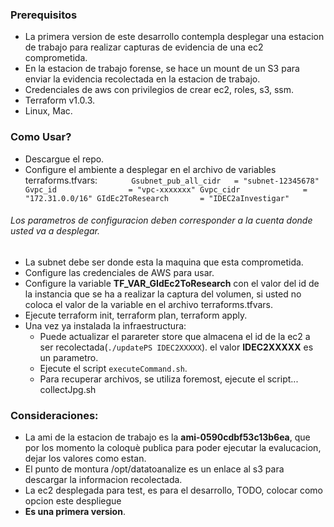### Prerequisitos

- La primera version de este desarrollo contempla desplegar una estacion de trabajo para realizar capturas de evidencia de una ec2 comprometida.
- En la estacion de trabajo forense, se hace un mount de un S3 para enviar la evidencia recolectada en la estacion de trabajo.
- Credenciales de aws con privilegios de crear ec2, roles, s3, ssm.
- Terraform v1.0.3.
- Linux, Mac.

### Como Usar?

- Descargue el repo.
- Configure el ambiente a desplegar en el archivo de variables terraforms.tfvars:
 `		 
 			Gsubnet_pub_all_cidr   = "subnet-12345678"
			Gvpc_id                = "vpc-xxxxxxx"
			Gvpc_cidr              = "172.31.0.0/16"
            GIdEc2ToResearch       = "IDEC2aInvestigar"
            `

###### Los parametros de configuracion deben corresponder a la cuenta donde usted va a desplegar. 
- La subnet debe ser donde esta la maquina que esta comprometida.
- Configure las credenciales de AWS para usar.
- Configure la variable **TF_VAR_GIdEc2ToResearch** con el valor del id de la instancia que se ha a realizar la captura del volumen, si usted no coloca el valor de la variable en el archivo terraforms.tfvars.
- Ejecute terraform init, terraform plan, terraform apply.
-  Una vez ya instalada la infraestructura:
	- Puede actualizar el parareter store que almacena el id de la ec2 a ser recolectada(`./updatePS IDEC2XXXXX`). el valor **IDEC2XXXXX** es un parametro.
	- Ejecute el script `executeCommand.sh`.
	- Para recuperar archivos, se utiliza foremost, ejecute el script... collectJpg.sh

### Consideraciones:
- La ami de la estacion de trabajo es la **ami-0590cdbf53c13b6ea**,  que por los momento la coloquè publica para poder ejecutar  la evalucacion, dejar los valores como estan.
- El punto de montura /opt/datatoanalize es un enlace al s3 para descargar la informacion recolectada.
- La ec2 desplegada para test, es para el desarrollo, TODO, colocar como opcion este despliegue
- **Es una primera version**.



